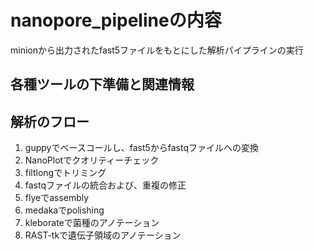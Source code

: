 # nanopore_pipelineの内容
minionから出力されたfast5ファイルをもとにした解析パイプラインの実行  

## 各種ツールの下準備と関連情報

## 解析のフロー
1. guppyでベースコールし、fast5からfastqファイルへの変換
2. NanoPlotでクオリティーチェック
3. filtlongでトリミング
4. fastqファイルの統合および、重複の修正
5. flyeでassembly
6. medakaでpolishing
7. kleborateで菌種のアノテーション
8. RAST-tkで遺伝子領域のアノテーション


